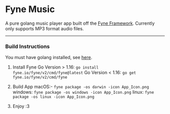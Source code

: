 # Fyne Music

A pure golang music player app built off the [Fyne Framework](https://fyne.io/ "Fyne Framework").
Currently only supports MP3 format audio files.

------------

### Build Instructions

You must have golang installed, see [here](https://go.dev/doc/install).

1. Install Fyne
Go Version > 1.16:
`go install fyne.io/fyne/v2/cmd/fyne@latest`
Go Version < 1.16:
`go get fyne.io/fyne/v2/cmd/fyne`


2. Build App
macOS:-
`fyne package -os darwin -icon App_Icon.png`
windows:
`fyne package -os windows -icon App_Icon.png`
linux:
`fyne package -os linux -icon App_Icon.png`

3. Enjoy
:3